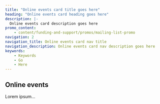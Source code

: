```yaml
---
title: "Online events card title goes here"
heading: "Online events card heading goes here"
description: |-
  Online events card description goes here
promo_content:
    - content/funding-and-support/promos/mailing-list-promo
navigation: 2
navigation_title: Online events card nav title
navigation_description: Online events card nav description goes here
keywords:
    - Keywords
    - Go
    - Here
---
```


## Online events

Lorem ipsum...
